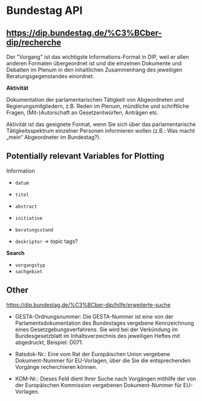# Bundestag API

## https://dip.bundestag.de/%C3%BCber-dip/recherche

Der "Vorgang" ist das wichtigste Informations-Format in DIP, weil er allen anderen Formaten übergeordnet ist und die einzelnen Dokumente und Debatten im Plenum in den inhaltlichen Zusammenhang des jeweiligen Beratungsgegenstandes einordnet.

**Aktivität**

Dokumentation der parlamentarischen Tätigkeit von Abgeordneten und Regierungsmitgliedern, z.B. Reden im Plenum, mündliche und schriftliche Fragen, (Mit-)Autorschaft an Gesetzentwürfen, Anträgen etc.

Aktivität ist das geeignete Format, wenn Sie sich über das parlamentarische Tätigkeitsspektrum einzelner Personen informieren wollen (z.B.: Was macht „mein“ Abgeordneter im Bundestag?).



## Potentially relevant Variables for Plotting

Information
- `datum`
- `titel`
- `abstract`
- `initiative`

- `beratungsstand`
- `deskriptor` -> topic tags?

**Search**
- `vorgangstyp`
- `sachgebiet`



## Other

https://dip.bundestag.de/%C3%BCber-dip/hilfe/erweiterte-suche

- GESTA-Ordnungsnummer: Die GESTA-Nummer ist eine von der Parlamentsdokumentation des Bundestages vergebene Kennzeichnung eines Gesetzgebungsverfahrens. Sie wird bei der Verkündung im Bundesgesetzblatt im Inhaltsverzeichnis des jeweiligen Heftes mit abgedruckt, Beispiel: D071.

- Ratsdok-Nr.: Eine vom Rat der Europäischen Union vergebene Dokument-Nummer für EU-Vorlagen, über die Sie die entsprechenden Vorgänge recherchieren können.

- KOM-Nr.: Dieses Feld dient Ihrer Suche nach Vorgängen mithilfe der von der Europäischen Kommission vergebenen Dokument-Nummer für EU-Vorlagen.